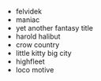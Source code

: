 - felvidek
- maniac
- yet another fantasy title
- harold halibut
- crow country
- little kitty big city
- highfleet
- loco motive